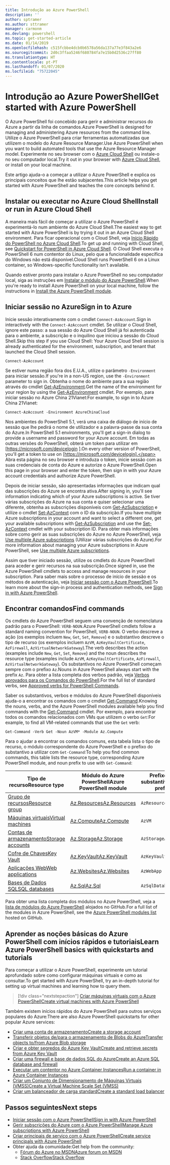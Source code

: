 ```yaml
---
title: Introdução ao Azure PowerShell
description: ''
author: sptramer
ms.author: sttramer
manager: carmonm
ms.devlang: powershell
ms.topic: get-started-article
ms.date: 01/14/2019
ms.openlocfilehash: c515fcbbe4dcb0b6578a56da137a77e3f843a2e6
ms.sourcegitcommit: 2d0c3ffaa5246f680784fa7e15b0d2536c27ff80
ms.translationtype: HT
ms.contentlocale: pt-PT
ms.lasthandoff: 01/07/2020
ms.locfileid: "75722045"
---
```

# <a name="get-started-with-azure-powershell"></a><span data-ttu-id="8647b-102">Introdução ao Azure PowerShell</span><span class="sxs-lookup"><span data-stu-id="8647b-102">Get started with Azure PowerShell</span></span>

<span data-ttu-id="8647b-103">O Azure PowerShell foi concebido para gerir e administrar recursos do Azure a partir da linha de comandos.</span><span class="sxs-lookup"><span data-stu-id="8647b-103">Azure PowerShell is designed for managing and administering Azure resources from the command line.</span></span> <span data-ttu-id="8647b-104">Utilize o Azure PowerShell para criar ferramentas automatizadas que utilizem o modelo do Azure Resource Manager.</span><span class="sxs-lookup"><span data-stu-id="8647b-104">Use Azure PowerShell when you want to build automated tools that use the Azure Resource Manager model.</span></span>
<span data-ttu-id="8647b-105">Experimente no seu browser com o [Azure Cloud Shell](/azure/cloud-shell/overview) ou instale-o no seu computador local.</span><span class="sxs-lookup"><span data-stu-id="8647b-105">Try it out in your browser with [Azure Cloud Shell](/azure/cloud-shell/overview), or install on your local machine.</span></span>

<span data-ttu-id="8647b-106">Este artigo ajuda-o a começar a utilizar o Azure PowerShell e explica os principais conceitos que lhe estão subjacentes.</span><span class="sxs-lookup"><span data-stu-id="8647b-106">This article helps you get started with Azure PowerShell and teaches the core concepts behind it.</span></span>

## <a name="install-or-run-in-azure-cloud-shell"></a><span data-ttu-id="8647b-107">Instalar ou executar no Azure Cloud Shell</span><span class="sxs-lookup"><span data-stu-id="8647b-107">Install or run in Azure Cloud Shell</span></span>

<span data-ttu-id="8647b-108">A maneira mais fácil de começar a utilizar o Azure PowerShell é experimentá-lo num ambiente do Azure Cloud Shell.</span><span class="sxs-lookup"><span data-stu-id="8647b-108">The easiest way to get started with Azure PowerShell is by trying it out in an Azure Cloud Shell environment.</span></span>
<span data-ttu-id="8647b-109">Para ficar operacional com o Cloud Shell, veja [Início Rápido do PowerShell no Azure Cloud Shell](/azure/cloud-shell/quickstart-powershell).</span><span class="sxs-lookup"><span data-stu-id="8647b-109">To get up and running with Cloud Shell, see [Quickstart for PowerShell in Azure Cloud Shell](/azure/cloud-shell/quickstart-powershell).</span></span>
<span data-ttu-id="8647b-110">O Cloud Shell executa o PowerShell 6 num contentor do Linux, pelo que a funcionalidade específica do Windows não está disponível.</span><span class="sxs-lookup"><span data-stu-id="8647b-110">Cloud Shell runs PowerShell 6 on a Linux container, so Windows-specific functionality isn't available.</span></span>

<span data-ttu-id="8647b-111">Quando estiver pronto para instalar o Azure PowerShell no seu computador local, siga as instruções em [Instalar o módulo do Azure PowerShell](install-az-ps.md).</span><span class="sxs-lookup"><span data-stu-id="8647b-111">When you're ready to install Azure PowerShell on your local machine, follow the instructions in [Install the Azure PowerShell module](install-az-ps.md).</span></span>

## <a name="sign-in-to-azure"></a><span data-ttu-id="8647b-112">Iniciar sessão no Azure</span><span class="sxs-lookup"><span data-stu-id="8647b-112">Sign in to Azure</span></span>

<span data-ttu-id="8647b-113">Inicie sessão interativamente com o cmdlet `Connect-AzAccount`.</span><span class="sxs-lookup"><span data-stu-id="8647b-113">Sign in interactively with the `Connect-AzAccount` cmdlet.</span></span> <span data-ttu-id="8647b-114">Se utilizar o Cloud Shell, ignore este passo: a sua sessão do Azure Cloud Shell já foi autenticada para o ambiente, a subscrição e o inquilino que iniciou a sessão do Cloud Shell.</span><span class="sxs-lookup"><span data-stu-id="8647b-114">Skip this step if you use Cloud Shell: Your Azure Cloud Shell session is already authenticated for the environment, subscription, and tenant that launched the Cloud Shell session.</span></span>

```azurepowershell-interactive
Connect-AzAccount
```

<span data-ttu-id="8647b-115">Se estiver numa região fora dos E.U.A., utilize o parâmetro `-Environment` para iniciar sessão.</span><span class="sxs-lookup"><span data-stu-id="8647b-115">If you're in a non-US region, use the `-Environment` parameter to sign in.</span></span> <span data-ttu-id="8647b-116">Obtenha o nome do ambiente para a sua região através do cmdlet [Get-AzEnvironment](/powershell/module/Az.Accounts/Get-AzEnvironment).</span><span class="sxs-lookup"><span data-stu-id="8647b-116">Get the name of the environment for your region by using the [Get-AzEnvironment](/powershell/module/Az.Accounts/Get-AzEnvironment) cmdlet.</span></span> <span data-ttu-id="8647b-117">Por exemplo, para iniciar sessão no Azure China 21Vianet:</span><span class="sxs-lookup"><span data-stu-id="8647b-117">For example, to sign in to Azure China 21Vianet:</span></span>

```azurepowershell-interactive
Connect-AzAccount -Environment AzureChinaCloud
```

<span data-ttu-id="8647b-118">Nos ambientes do PowerShell 5.1, verá uma caixa de diálogo de início de sessão que lhe pedirá o nome de utilizador e a palavra-passe da sua conta do Azure.</span><span class="sxs-lookup"><span data-stu-id="8647b-118">In PowerShell 5.1 environments, you'll get a sign-in dialog to provide a username and password for your Azure account.</span></span> <span data-ttu-id="8647b-119">Em todas as outras versões do PowerShell, obterá um token para utilizar em [https://microsoft.com/devicelogin ].</span><span class="sxs-lookup"><span data-stu-id="8647b-119">On every other version of PowerShell, you'll get a token to use on [https://microsoft.com/devicelogin].</span></span>
<span data-ttu-id="8647b-120">Abra esta página no seu browser e introduza o token, inicie sessão com as suas credenciais de conta do Azure e autorize o Azure PowerShell.</span><span class="sxs-lookup"><span data-stu-id="8647b-120">Open this page in your browser and enter the token, then sign in with your Azure account credentials and authorize Azure PowerShell.</span></span>

<span data-ttu-id="8647b-121">Depois de iniciar sessão, são apresentadas informações que indicam qual das subscrições do Azure se encontra ativa.</span><span class="sxs-lookup"><span data-stu-id="8647b-121">After signing in, you'll see information indicating which of your Azure subscriptions is active.</span></span> <span data-ttu-id="8647b-122">Se tiver várias subscrições do Azure na sua conta e quiser selecionar uma diferente, obtenha as subscrições disponíveis com [Get-AzSubscription](/powershell/module/az.accounts/get-azsubscription) e utilize o cmdlet [Set-AzContext](/powershell/module/az.accounts/set-azcontext) com o ID da subscrição.</span><span class="sxs-lookup"><span data-stu-id="8647b-122">If you have multiple Azure subscriptions in your account and want to select a different one, get your available subscriptions with [Get-AzSubscription](/powershell/module/az.accounts/get-azsubscription) and use the [Set-AzContext](/powershell/module/az.accounts/set-azcontext) cmdlet with your subscription ID.</span></span>
<span data-ttu-id="8647b-123">Para obter mais informações sobre como gerir as suas subscrições do Azure no Azure PowerShell, veja [Use multiple Azure subscriptions](manage-subscriptions-azureps.md) (Utilizar várias subscrições do Azure).</span><span class="sxs-lookup"><span data-stu-id="8647b-123">For more information about managing your Azure subscriptions in Azure PowerShell, see [Use multiple Azure subscriptions](manage-subscriptions-azureps.md).</span></span>

<span data-ttu-id="8647b-124">Assim que tiver iniciado sessão, utilize os cmdlets do Azure PowerShell para aceder e gerir recursos na sua subscrição.</span><span class="sxs-lookup"><span data-stu-id="8647b-124">Once signed in, use the Azure PowerShell cmdlets to access and manage resources in your subscription.</span></span> <span data-ttu-id="8647b-125">Para saber mais sobre o processo de início de sessão e os métodos de autenticação, veja [Iniciar sessão com o Azure PowerShell](authenticate-azureps.md).</span><span class="sxs-lookup"><span data-stu-id="8647b-125">To learn more about the sign-in process and authentication methods, see [Sign in with Azure PowerShell](authenticate-azureps.md).</span></span>

## <a name="find-commands"></a><span data-ttu-id="8647b-126">Encontrar comandos</span><span class="sxs-lookup"><span data-stu-id="8647b-126">Find commands</span></span>

<span data-ttu-id="8647b-127">Os cmdlets do Azure PowerShell seguem uma convenção de nomenclatura padrão para o PowerShell: `VERB-NOUN`.</span><span class="sxs-lookup"><span data-stu-id="8647b-127">Azure PowerShell cmdlets follow a standard naming convention for PowerShell, `VERB-NOUN`.</span></span> <span data-ttu-id="8647b-128">O verbo descreve a ação (os exemplos incluem `New`, `Get`, `Set`, `Remove`) e o substantivo descreve o tipo de recurso (os exemplos incluem `AzVM`, `AzKeyVaultCertificate`, `AzFirewall`, `AzVirtualNetworkGateway`).</span><span class="sxs-lookup"><span data-stu-id="8647b-128">The verb describes the action (examples include `New`, `Get`, `Set`, `Remove`) and the noun describes the resource type (examples include `AzVM`, `AzKeyVaultCertificate`, `AzFirewall`, `AzVirtualNetworkGateway`).</span></span> <span data-ttu-id="8647b-129">Os substantivos no Azure PowerShell começam sempre com o prefixo `Az`.</span><span class="sxs-lookup"><span data-stu-id="8647b-129">Nouns in Azure PowerShell always start with the prefix `Az`.</span></span> <span data-ttu-id="8647b-130">Para obter a lista completa dos verbos padrão, veja [Verbos aprovados para os Comandos do PowerShell](/powershell/developer/cmdlet/approved-verbs-for-windows-powershell-commands).</span><span class="sxs-lookup"><span data-stu-id="8647b-130">For the full list of standard verbs, see [Approved verbs for PowerShell Commands](/powershell/developer/cmdlet/approved-verbs-for-windows-powershell-commands).</span></span>

<span data-ttu-id="8647b-131">Saber os substantivos, verbos e módulos do Azure PowerShell disponíveis ajuda-o a encontrar os comandos com o cmdlet [Get-Command](/powershell/module/microsoft.powershell.core/get-command).</span><span class="sxs-lookup"><span data-stu-id="8647b-131">Knowing the nouns, verbs, and the Azure PowerShell modules available help you find commands with the [Get-Command](/powershell/module/microsoft.powershell.core/get-command) cmdlet.</span></span> <span data-ttu-id="8647b-132">Por exemplo, para encontrar todos os comandos relacionados com VMs que utilizem o verbo `Get`:</span><span class="sxs-lookup"><span data-stu-id="8647b-132">For example, to find all VM-related commands that use the `Get` verb:</span></span>

```powershell-interactive
Get-Command -Verb Get -Noun AzVM* -Module Az.Compute
```

<span data-ttu-id="8647b-133">Para o ajudar a encontrar os comandos comuns, esta tabela lista o tipo de recurso, o módulo correspondente do Azure PowerShell e o prefixo do substantivo a utilizar com `Get-Command`:</span><span class="sxs-lookup"><span data-stu-id="8647b-133">To help you find common commands, this table lists the resource type, corresponding Azure PowerShell module, and noun prefix to use with `Get-Command`:</span></span>

| <span data-ttu-id="8647b-134">Tipo de recurso</span><span class="sxs-lookup"><span data-stu-id="8647b-134">Resource type</span></span> | <span data-ttu-id="8647b-135">Módulo do Azure PowerShell</span><span class="sxs-lookup"><span data-stu-id="8647b-135">Azure PowerShell module</span></span> | <span data-ttu-id="8647b-136">Prefixo do substantivo</span><span class="sxs-lookup"><span data-stu-id="8647b-136">Noun prefix</span></span> |
|---------------|-------------------------|----------------|
| [<span data-ttu-id="8647b-137">Grupo de recursos</span><span class="sxs-lookup"><span data-stu-id="8647b-137">Resource group</span></span>](/azure/azure-resource-manager/resource-group-overview) | [<span data-ttu-id="8647b-138">Az.Resources</span><span class="sxs-lookup"><span data-stu-id="8647b-138">Az.Resources</span></span>](/powershell/module/az.resources#resources) | `AzResourceGroup` |
| [<span data-ttu-id="8647b-139">Máquinas virtuais</span><span class="sxs-lookup"><span data-stu-id="8647b-139">Virtual machines</span></span>](/azure/virtual-machines) | [<span data-ttu-id="8647b-140">Az.Compute</span><span class="sxs-lookup"><span data-stu-id="8647b-140">Az.Compute</span></span>](/powershell/module/az.compute#virtual_machines) | `AzVM` |
| [<span data-ttu-id="8647b-141">Contas de armazenamento</span><span class="sxs-lookup"><span data-stu-id="8647b-141">Storage accounts</span></span>](/azure/storage/common/storage-introduction) | [<span data-ttu-id="8647b-142">Az.Storage</span><span class="sxs-lookup"><span data-stu-id="8647b-142">Az.Storage</span></span>](/powershell/module/az.storage/) | `AzStorageAccount` |
| [<span data-ttu-id="8647b-143">Cofre de Chaves</span><span class="sxs-lookup"><span data-stu-id="8647b-143">Key Vault</span></span>](/azure/key-vault/key-vault-whatis) | [<span data-ttu-id="8647b-144">Az.KeyVault</span><span class="sxs-lookup"><span data-stu-id="8647b-144">Az.KeyVault</span></span>](/powershell/module/az.keyvault) | `AzKeyVault` |
| [<span data-ttu-id="8647b-145">Aplicações Web</span><span class="sxs-lookup"><span data-stu-id="8647b-145">Web applications</span></span>](/azure/app-service) | [<span data-ttu-id="8647b-146">Az.Websites</span><span class="sxs-lookup"><span data-stu-id="8647b-146">Az.Websites</span></span>](/powershell/module/az.websites) | `AzWebApp` |
| [<span data-ttu-id="8647b-147">Bases de Dados SQL</span><span class="sxs-lookup"><span data-stu-id="8647b-147">SQL databases</span></span>](/azure/sql-database) | [<span data-ttu-id="8647b-148">Az.Sql</span><span class="sxs-lookup"><span data-stu-id="8647b-148">Az.Sql</span></span>](/powershell/module/az.sql) | `AzSqlDatabase` |

<span data-ttu-id="8647b-149">Para obter uma lista completa dos módulos no Azure PowerShell, veja a [lista de módulos do Azure PowerShell](https://github.com/Azure/azure-powershell/blob/master/documentation/azure-powershell-modules.md) alojados no GitHub.</span><span class="sxs-lookup"><span data-stu-id="8647b-149">For a full list of the modules in Azure PowerShell, see the [Azure PowerShell modules list](https://github.com/Azure/azure-powershell/blob/master/documentation/azure-powershell-modules.md) hosted on GitHub.</span></span>

## <a name="learn-azure-powershell-basics-with-quickstarts-and-tutorials"></a><span data-ttu-id="8647b-150">Aprender as noções básicas do Azure PowerShell com inícios rápidos e tutoriais</span><span class="sxs-lookup"><span data-stu-id="8647b-150">Learn Azure PowerShell basics with quickstarts and tutorials</span></span>

<span data-ttu-id="8647b-151">Para começar a utilizar o Azure PowerShell, experimente um tutorial aprofundado sobre como configurar máquinas virtuais e como as consultar.</span><span class="sxs-lookup"><span data-stu-id="8647b-151">To get started with Azure PowerShell, try an in-depth tutorial for setting up virtual machines and learning how to query them.</span></span>

> [!div class="nextstepaction"]
> [<span data-ttu-id="8647b-152">Criar máquinas virtuais com o Azure PowerShell</span><span class="sxs-lookup"><span data-stu-id="8647b-152">Create virtual machines with Azure PowerShell</span></span>](azureps-vm-tutorial.yml)

<span data-ttu-id="8647b-153">Também existem inícios rápidos do Azure PowerShell para outros serviços populares do Azure:</span><span class="sxs-lookup"><span data-stu-id="8647b-153">There are also Azure PowerShell quickstarts for other popular Azure services:</span></span>

* [<span data-ttu-id="8647b-154">Criar uma conta de armazenamento</span><span class="sxs-lookup"><span data-stu-id="8647b-154">Create a storage account</span></span>](/azure/storage/common/storage-quickstart-create-account?tabs=azure-powershell)
* [<span data-ttu-id="8647b-155">Transferir objetos de/para o armazenamento de Blobs do Azure</span><span class="sxs-lookup"><span data-stu-id="8647b-155">Transfer objects to/from Azure Blob storage</span></span>](/azure/storage/blobs/storage-quickstart-blobs-powershell)
* [<span data-ttu-id="8647b-156">Criar e obter segredos do Azure Key Vault</span><span class="sxs-lookup"><span data-stu-id="8647b-156">Create and retrieve secrets from Azure Key Vault</span></span>](/azure/key-vault/quick-create-powershell)
* [<span data-ttu-id="8647b-157">Criar uma firewall e base de dados SQL do Azure</span><span class="sxs-lookup"><span data-stu-id="8647b-157">Create an Azure SQL database and firewall</span></span>](/azure/sql-database/scripts/sql-database-create-and-configure-database-powershell)
* [<span data-ttu-id="8647b-158">Executar um contentor no Azure Container Instances</span><span class="sxs-lookup"><span data-stu-id="8647b-158">Run a container in Azure Container Instances</span></span>](/azure/container-instances/container-instances-quickstart-powershell)
* [<span data-ttu-id="8647b-159">Criar um Conjunto de Dimensionamento de Máquinas Virtuais (VMSS)</span><span class="sxs-lookup"><span data-stu-id="8647b-159">Create a Virtual Machine Scale Set (VMSS)</span></span>](/azure/virtual-machine-scale-sets/quick-create-powershell)
* [<span data-ttu-id="8647b-160">Criar um balanceador de carga standard</span><span class="sxs-lookup"><span data-stu-id="8647b-160">Create a standard load balancer</span></span>](/azure/load-balancer/quickstart-create-standard-load-balancer-powershell)

## <a name="next-steps"></a><span data-ttu-id="8647b-161">Passos seguintes</span><span class="sxs-lookup"><span data-stu-id="8647b-161">Next steps</span></span>

* [<span data-ttu-id="8647b-162">Iniciar sessão com o Azure PowerShell</span><span class="sxs-lookup"><span data-stu-id="8647b-162">Sign in with Azure PowerShell</span></span>](authenticate-azureps.md)
* [<span data-ttu-id="8647b-163">Gerir subscrições do Azure com o Azure PowerShell</span><span class="sxs-lookup"><span data-stu-id="8647b-163">Manage Azure subscriptions with Azure PowerShell</span></span>](manage-subscriptions-azureps.md)
* [<span data-ttu-id="8647b-164">Criar principais de serviço com o Azure PowerShell</span><span class="sxs-lookup"><span data-stu-id="8647b-164">Create service principals with Azure PowerShell</span></span>](create-azure-service-principal-azureps.md)
* <span data-ttu-id="8647b-165">Obter ajuda da comunidade:</span><span class="sxs-lookup"><span data-stu-id="8647b-165">Get help from the community:</span></span>
  * [<span data-ttu-id="8647b-166">Fórum do Azure no MSDN</span><span class="sxs-lookup"><span data-stu-id="8647b-166">Azure forum on MSDN</span></span>](https://go.microsoft.com/fwlink/p/?LinkId=320212)
  * [<span data-ttu-id="8647b-167">Stack Overflow</span><span class="sxs-lookup"><span data-stu-id="8647b-167">Stack Overflow</span></span>](https://go.microsoft.com/fwlink/?LinkId=320213)
